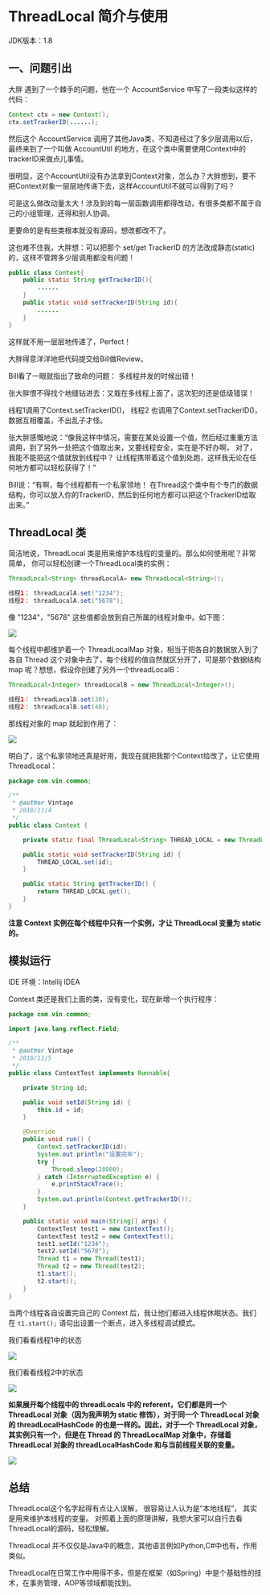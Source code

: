 # ThreadLocal 简介与使用

JDK版本：1.8

## 一、问题引出

大胖 遇到了一个棘手的问题，他在一个 AccountService 中写了一段类似这样的代码：

```java
Context ctx = new Context();
ctx.setTrackerID(......);
```

然后这个 AccountService 调用了其他Java类，不知道经过了多少层调用以后，最终来到了一个叫做 AccountUtil 的地方，在这个类中需要使用Context中的trackerID来做点儿事情。

很明显，这个AccountUtil没有办法拿到Context对象，怎么办？大胖想到，要不把Context对象一层层地传递下去，这样AccountUtil不就可以得到了吗？

可是这么做改动量太大！涉及到的每一层函数调用都得改动，有很多类都不属于自己的小组管理，还得和别人协调。

更要命的是有些类根本就没有源码，想改都改不了。

这也难不住我，大胖想：可以把那个 set/get TrackerID 的方法改成静态(static)的，这样不管跨多少层调用都没有问题！

```java
public class Context{
    public static String getTrackerID(){
        ......
    }
    public static void setTrackerID(String id){
        ......
    }
}
```

这样就不用一层层地传递了，Perfect！

大胖得意洋洋地把代码提交给Bill做Review。

Bill看了一眼就指出了致命的问题： 多线程并发的时候出错！

张大胖恨不得找个地缝钻进去：又栽在多线程上面了，这次犯的还是低级错误！

线程1调用了Context.setTrackerID()， 线程2 也调用了Context.setTrackerID()，数据互相覆盖，不出乱子才怪。

张大胖感慨地说：“像我这样中情况，需要在某处设置一个值，然后经过重重方法调用，到了另外一处把这个值取出来，又要线程安全，实在是不好办啊， 对了，我能不能把这个值就放到线程中？ 让线程携带着这个值到处跑，这样我无论在任何地方都可以轻松获得了！”

Bill说：“有啊，每个线程都有一个私家领地！ 在Thread这个类中有个专门的数据结构，你可以放入你的TrackerID，然后到任何地方都可以把这个TrackerID给取出来。”

## ThreadLocal 类

简洁地说，ThreadLocal 类是用来维护本线程的变量的。那么如何使用呢？非常简单， 你可以轻松创建一个ThreadLocal类的实例：

```java
ThreadLocal<String> threadLocalA= new ThreadLocal<String>();

线程1： threadLocalA.set("1234");
线程2： threadLocalA.set("5678");
```

像 "1234"，"5678" 这些值都会放到自己所属的线程对象中。如下图：

<img src="images/map_one.PNG" />

每个线程中都维护着一个 ThreadLocalMap 对象，相当于把各自的数据放入到了各自 Thread 这个对象中去了，每个线程的值自然就区分开了，可是那个数据结构 map 呢？想想，假设你创建了另外一个threadLocalB：

```java
ThreadLocal<Integer> threadLocalB = new ThreadLocal<Integer>();

线程1： threadLocalB.set(30);
线程2： threadLocalB.set(40);
```

那线程对象的 map 就起到作用了：

<img src="images/map_two.PNG" />

明白了，这个私家领地还真是好用，我现在就把我那个Context给改了，让它使用ThreadLocal：

```java
package com.vin.common;

/**
 * @author Vintage
 * 2018/11/4
 */
public class Context {

    private static final ThreadLocal<String> THREAD_LOCAL = new ThreadLocal<String>();

    public static void setTrackerID(String id) {
        THREAD_LOCAL.set(id);
    }

    public static String getTrackerID() {
        return THREAD_LOCAL.get();
    }
}

```

**注意 Context 实例在每个线程中只有一个实例，才让 ThreadLocal 变量为 static的。**

## 模拟运行

IDE 环境：Intellij IDEA

Context 类还是我们上面的类，没有变化，现在新增一个执行程序：

```java
package com.vin.common;

import java.lang.reflect.Field;

/**
 * @author Vintage
 * 2018/11/5
 */
public class ContextTest implements Runnable{

    private String id;

    public void setId(String id) {
        this.id = id;
    }

    @Override
    public void run() {
        Context.setTrackerID(id);
        System.out.println("设置完毕");
        try {
            Thread.sleep(20000);
        } catch (InterruptedException e) {
            e.printStackTrace();
        }
        System.out.println(Context.getTrackerID());
    }

    public static void main(String[] args) {
        ContextTest test1 = new ContextTest();
        ContextTest test2 = new ContextTest();
        test1.setId("1234");
        test2.setId("5678");
        Thread t1 = new Thread(test1);
        Thread t2 = new Thread(test2);
        t1.start();
        t2.start();
    }
}
```

当两个线程各自设置完自己的 Context 后，我让他们都进入线程休眠状态。我们在 `t1.start();` 语句出设置一个断点，进入多线程调试模式。

我们看看线程1中的状态

<img src="images/thread1.PNG" />

我们看看线程2中的状态

<img src="images/thread2.PNG" />

**如果展开每个线程中的 threadLocals 中的 referent，它们都是同一个 ThreadLocal 对象（因为我声明为 static 修饰），对于同一个 ThreadLocal 对象的 threadLocalHashCode 的也是一样的。因此，对于一个 ThreadLocal 对象，其实例只有一个，但是在 Thread 的 ThreadLocalMap 对象中，存储着 ThreadLocal 对象的 threadLocalHashCode 和与当前线程关联的变量。**

<img src="images/storage_principle.PNG" />

## 总结

ThreadLocal这个名字起得有点让人误解， 很容易让人认为是“本地线程”， 其实是用来维护本线程的变量。 对照着上面的原理讲解，我想大家可以自行去看ThreadLocal的源码，轻松理解。

ThreadLocal 并不仅仅是Java中的概念，其他语言例如Python,C#中也有，作用类似。

ThreadLocal在日常工作中用得不多，但是在框架（如Spring）中是个基础性的技术，在事务管理，AOP等领域都能找到。
